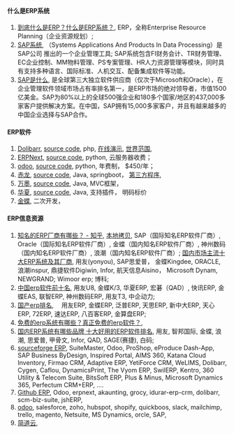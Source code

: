 

#### 什么是ERP系统
1. [到底什么是ERP？什么是ERP系统？](https://zhuanlan.zhihu.com/p/679698010), ERP，全称Enterprise Resource Planning（企业资源规划）; 
2. [SAP系统](https://baike.sogou.com/v447039.htm), （Systems Applications And Products In Data Processing）是 SAP公司 推出的一个企业管理工具; SAP系统包含FI财务会计、TR财务管理、EC企业控制、MM物料管理、PS专案管理、HR人力资源管理等模块，同时具有支持多种语言、国际标准、人机交互、配备集成软件等功能。
3. [SAP是什么](https://zhuanlan.zhihu.com/p/491900588), 是全球第三大独立软件供应商（仅次于Microsoft和Oracle），在企业管理软件领域市场占有率排名第一，是ERP市场的绝对领导者，市值1500亿美金。SAP为80%以上的全球500强企业和180多个国家/地区的437,000多家客户提供解决方案。在中国，SAP拥有15,000多家客户，并且有越来越多的中国企业选择与SAP合作。

#### ERP软件
1. [Dolibarr](https://www.dolibarr.org/), [source code](https://github.com/Dolibarr/dolibarr), php, [在线演示](https://demo.dolibarr.org/public/demo/), [世界范围](https://www.dolibarr.org/partners.php), 
2. [ERPNext](https://erpnext.com/), [source code](https://github.com/frappe/erpnext), python, 云服务器收费； 
3. [odoo](https://www.odoo.com/), [source code](https://github.com/odoo/odoo), python, 年费制， $450/年； 
4. [赤龙](https://www.redragon-erp.com/), [source code](https://gitee.com/redragon/redragon-erp), Java, springboot， [第三方程序](https://apps.odoo.com/apps/modules), 
5. [万墨](https://www.wimoor.com/), [source code](https://github.com/wimoor-erp/), Java, MVC框架， 
6. [华夏](https://www.huaxiaerp.com/), [source code](https://github.com/jishenghua/jshERP), Java, 支持插件， 明码标价
7. [金蝶](https://www.kingdee.com/), 二次开发，  


#### ERP信息资源
1. [知名的ERP厂商有哪些？ - 知乎](https://www.zhihu.com/question/400168394), [本地拷贝](<知名的ERP厂商有哪些？ - 知乎.pdf>), SAP（国际知名ERP软件厂商）, Oracle（国际知名ERP软件厂商）, 金蝶（国内知名ERP软件厂商）, 神州数码（国内知名ERP软件厂商）, 浪潮（国内知名ERP软件厂商）; [国内市场主流十大ERP系统及其厂商](v2-3f662e8f73ee72c58705a5814b51af54_720w.webp), 用友(yonyou), SAP思爱普， 金蝶Kingdee, ORACLE, 浪潮inspur, 鼎捷软件Digiwin, Infor, 航天信息Aisino， Microsoft Dynam, NEWGRAND; Wimoor erp; 博科; 
2. [中国erp软件前十名](https://www.louishe.com/2023/06/21/doc-12956.html), 用友U8, 金蝶K/3, 华夏ERP, 宏碁（QAD）, 快讯ERP, 金蝶EAS, 联智ERP, 神州数码ERP, 用友T3, 中企动力;
3. [国产erp排名](https://zhuanlan.zhihu.com/p/413093825), 　用友ERP, 金蝶ERP, 泛普ERP, 天思ERP, 新中大ERP, 天心ERP, 72ERP, 速达ERP, 八百客ERP, 金算盘ERP;
4. [免费的erp系统有哪些？真正免费的erp软件？](https://www.zhihu.com/question/499502513), 
5. [国内ERP系统有哪些品牌 十大好用的ERP软件排名](https://www.bnocode.com/article/erpbk206.html), 用友, 智邦国际, 金蝶, 浪潮, 思爱普, 甲骨文, Infor, QAD, SAGE(赛捷), 白码; 
6. [sourceforge ERP](https://sourceforge.net/software/erp/china/), SuiteMaster, Odoo, ProShop, eProduce Dash-App, SAP Business ByDesign, Inspired Portal, AIMS 360, Katana Cloud Inventory, Firmao CRM, Adaptive ERP, YetiForce CRM, WeLIMS, Dolibarr, Cygen, Caflou, DynamicsPrint, The Vyom ERP, SwilERP, Kentro, 360 Utility & Telecom Suite, BitsSoft ERP, Plus & Minus, Microsoft Dynamics 365, Perfectum CRM+ERP, .... 
7. [Github ERP](https://github.com/topics/erp), Odoo, erpnext, akaunting, grocy, idurar-erp-crm, dolibarr, scm-biz-suite, jshERP, 
8. [odoo](<gant_graph.svg>), salesforce, zoho, hubspot, shopify, quickboos, slack, mailchimp, trello, magento, Netsuite, MS Dynamics, orcle, SAP,
9. [简道云](https://www.jiandaoyun.com/), 






